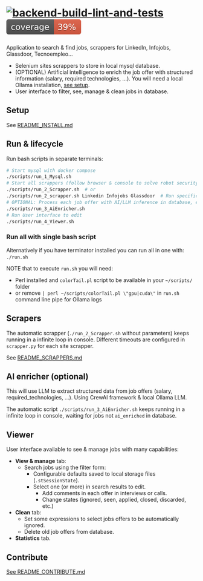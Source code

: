 # [![backend-build-lint-and-tests](https://github.com/davidgfolch/AI-job-search/actions/workflows/python-app.yml/badge.svg)](https://github.com/davidgfolch/AI-job-search/actions/workflows/python-app.yml) [![Backend coverage](READMEs/img/coverage.svg)](README.md#generate-coverage-badge-for-readmemd)

Application to search & find jobs, scrappers for LinkedIn, Infojobs, Glassdoor, Tecnoempleo...

- Selenium sites scrappers to store in local mysql database.
- (OPTIONAL) Artificial intelligence to enrich the job offer with structured information (salary, required technologies, ...). You will need a local Ollama installation, [see setup](#setup).
- User interface to filter, see, manage & clean jobs in database.

## Setup

See [README_INSTALL.md](./READMEs/README_INSTALL.md)

## Run & lifecycle

Run bash scripts in separate terminals:

```bash
# Start mysql with docker compose
./scripts/run_1_Mysql.sh
# Start all scrappers (follow browser & console to solve robot security filters)
./scripts/run_2_Scrapper.sh  # or
./scripts/run_2_scrapper.sh Linkedin Infojobs Glassdoor  # Run specific scrappers
# OPTIONAL: Process each job offer with AI/LLM inference in database, extracting salary, required technologies, etc...
./scripts/run_3_AiEnricher.sh
# Run User interface to edit
./scripts/run_4_Viewer.sh
```

### Run all with single bash script

Alternatively if you have terminator installed you can run all in one with: `./run.sh`

NOTE that to execute `run.sh` you will need:

- Perl installed and `colorTail.pl` script to be available in your `~/scripts/` folder
- or remove `| perl ~/scripts/colorTail.pl \"gpu|cuda\"` in `run.sh` command line pipe for Ollama logs

## Scrapers

The automatic scrapper (`./run_2_Scrapper.sh` without parameters) keeps running in a infinite loop in console.  Different timeouts are configured in `scrapper.py` for each site scrapper.

See [README_SCRAPPERS.md](READMEs/README_SCRAPPERS.md)

## AI enricher (optional)

This will use LLM to extract structured data from job offers (salary, required_technologies, ...).  Using CrewAI framework & local Ollama LLM.

The automatic script `./scripts/run_3_AiEnricher.sh` keeps running in a infinite loop in console, waiting for jobs not `ai_enriched` in database.

## Viewer

User interface available to see & manage jobs with many capabilities:

- **View & manage** tab:
  - Search jobs using the filter form:
    - Configurable defaults saved to local storage files (`.stSessionState`).
    - Select one (or more) in search results to edit.
      - Add comments in each offer in interviews or calls.
      - Change states (ignored, seen, applied, closed, discarded, etc.)
- **Clean** tab:
  - Set some expressions to select jobs offers to be automatically ignored.
  - Delete old job offers from database.
- **Statistics** tab.

## Contribute

[See README_CONTRIBUTE.md](READMEs/README_CONTRIBUTE.md)
